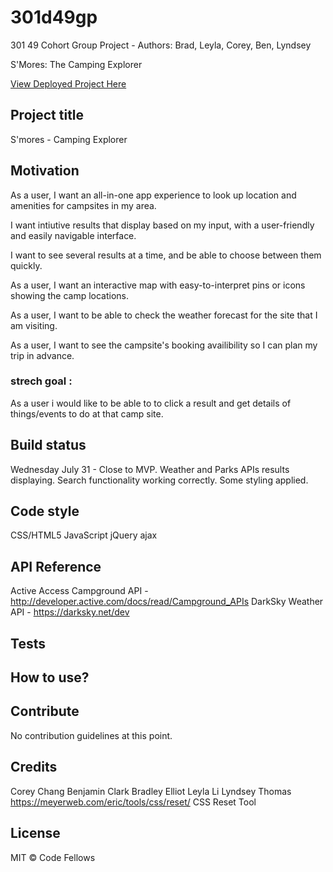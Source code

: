 # 301d49gp
301 49 Cohort Group Project - Authors: Brad, Leyla, Corey, Ben, Lyndsey

S'Mores: The Camping Explorer

[View Deployed Project Here](https://smores-explorer.herokuapp.com/)


## Project title
S'mores - Camping Explorer 


## Motivation
As a user, I want an all-in-one app experience to look up location and amenities for campsites in my area. 

I want intiutive results that display based on my input, with a user-friendly and easily navigable interface.

I want to see several results at a time, and be able to choose between them quickly. 

As a user, I want an interactive map with easy-to-interpret pins or icons showing the camp locations. 

As a user, I want to be able to check the weather forecast for the site that I am visiting. 

As a user, I want to see the campsite's booking availibility so I can plan my trip in advance. 


### strech goal :

As a user i would like to be able to to click a result and get details of things/events to do at that camp site.


## Build status
Wednesday July 31 - Close to MVP. Weather and Parks APIs results displaying. Search functionality working correctly. Some styling applied.


## Code style
CSS/HTML5 
JavaScript
jQuery 
ajax


## API Reference
Active Access Campground API - http://developer.active.com/docs/read/Campground_APIs
DarkSky Weather API - https://darksky.net/dev

## Tests


## How to use?


## Contribute
No contribution guidelines at this point. 

## Credits
Corey Chang
Benjamin Clark
Bradley Elliot 
Leyla Li 
Lyndsey Thomas
https://meyerweb.com/eric/tools/css/reset/ CSS Reset Tool

## License
MIT © Code Fellows

